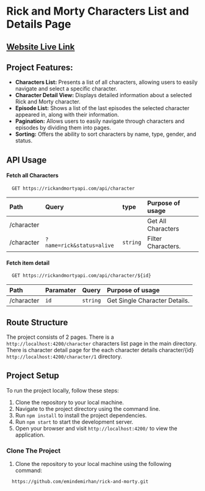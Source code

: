 # Rick and Morty Characters List and Details Page

## [Website Live Link]()

## Project Features:

- **Characters List:** Presents a list of all characters, allowing users to easily navigate and select a specific character.
- **Character Detail View:** Displays detailed information about a selected Rick and Morty character.
- **Episode List:** Shows a list of the last episodes the selected character appeared in, along with their information.
- **Pagination:** Allows users to easily navigate through characters and episodes by dividing them into pages.
- **Sorting:** Offers the ability to sort characters by name, type, gender, and status.

## API Usage

#### Fetch all Characters

```http
  GET https://rickandmortyapi.com/api/character
```

| Path       | Query                     | type     | Purpose of usage   |
| :--------- | :------------------------ | :------- | :----------------- |
| /character |                           |          | Get All Characters |
| /character | `?name=rick&status=alive` | `string` | Filter Characters. |

#### Fetch item detail

```http
  GET https://rickandmortyapi.com/api/character/${id}
```

| Path       | Paramater | Query    | Purpose of usage              |
| :--------- | :-------- | :------- | :---------------------------- |
| /character | `id`      | `string` | Get Single Character Details. |

## Route Structure

The project consists of 2 pages. There is a `http://localhost:4200/character` characters list page in the main directory. There is character detail page for the each character details character/{id} `http://localhost:4200/character/1` directory.

## Project Setup

To run the project locally, follow these steps:

1. Clone the repository to your local machine.
2. Navigate to the project directory using the command line.
3. Run `npm install` to install the project dependencies.
4. Run `npm start` to start the development server.
5. Open your browser and visit `http://localhost:4200/` to view the application.

### Clone The Project

1. Clone the repository to your local machine using the following command:

```bash
  https://github.com/emindemirhan/rick-and-morty.git
```
